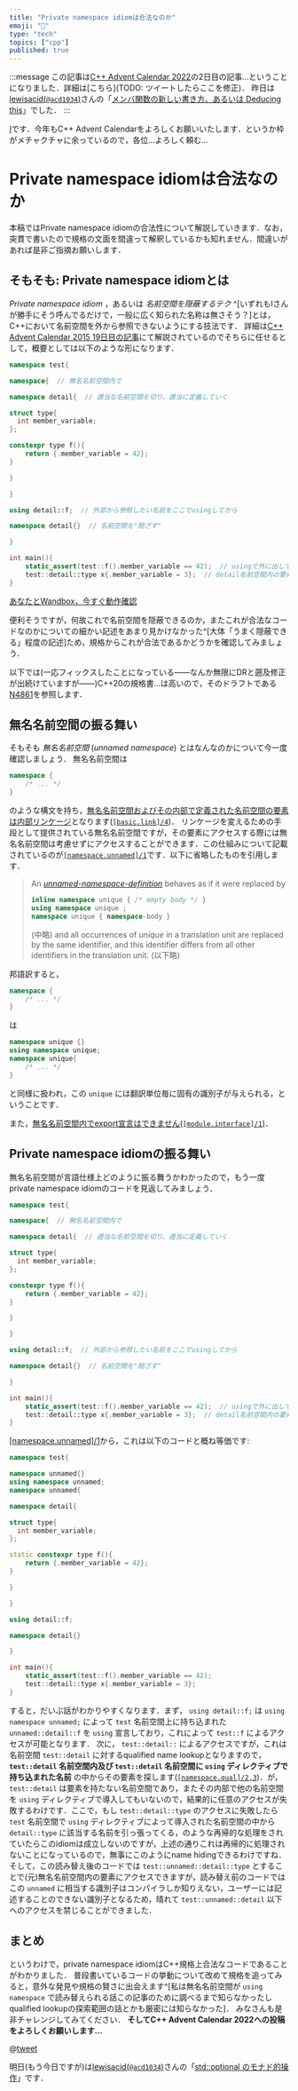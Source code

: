 ```yaml
---
title: "Private namespace idiomは合法なのか"
emoji: "🤫"
type: "tech"
topics: ["cpp"]
published: true
---
```


:::message
この記事は[C++ Advent Calendar 2022](https://qiita.com/advent-calendar/2022/cxx)の2日目の記事…ということになりました．詳細は[こちら](TODO: ツイートしたらここを修正)．
昨日は[lewisacid(`@acd1034`)](https://twitter.com/acd1034)さんの「[メンバ関数の新しい書き方、あるいは Deducing this](https://zenn.dev/acd1034/articles/221117-deducing-this)」でした．
:::

[I](https://twitter.com/wx257osn2)です．今年もC++ Advent Calendarをよろしくお願いいたします．というか枠がメチャクチャに余っているので，各位…よろしく頼む…

# Private namespace idiomは合法なのか

本稿ではPrivate namespace idiomの合法性について解説していきます．なお，突貫で書いたので規格の文面を間違って解釈しているかも知れません．間違いがあれば是非ご指摘お願いします．

## そもそも: Private namespace idiomとは

_Private namespace idiom_ ，あるいは _名前空間を隠蔽するテク_ ^[いずれもIさんが勝手にそう呼んでるだけで，一般に広く知られた名称は無さそう？]とは，C++において名前空間を外から参照できないようにする技法です．
詳細は[C++ Advent Calendar 2015 19日目の記事](https://qiita.com/Chironian/items/0848dd301ac358bc29c6)にて解説されているのでそちらに任せるとして，概要としては以下のような形になります．

```cpp
namespace test{

namespace{  // 無名名前空間内で

namespace detail{  // 適当な名前空間を切り，適当に定義していく

struct type{
  int member_variable;
};

constexpr type f(){
    return {.member_variable = 42};
}

}

}

using detail::f;  // 外部から参照したい名前をここでusingしてから

namespace detail{}  // 名前空間を"閉ざす"

}

int main(){
    static_assert(test::f().member_variable == 42);  // usingで外に出しておいたものについてはそちら経由でアクセス可能
    test::detail::type x{.member_variable = 3};  // detail名前空間内の要素にアクセスできない
}
```

[あなたとWandbox，今すぐ動作確認](https://wandbox.org/permlink/C2TVjy3Su8lTrunh)

便利そうですが，何故これで名前空間を隠蔽できるのか，またこれが合法なコードなのかについての細かい記述をあまり見かけなかった^[大体「うまく隠蔽できる」程度の記述]ため，規格からこれが合法であるかどうかを確認してみましょう．

以下では(一応フィックスしたことになっている――なんか無限にDRと遡及修正が出続けていますが――)C++20の規格書…は高いので，そのドラフトである[N4861](https://timsong-cpp.github.io/cppwp/n4861/)を参照します．

## 無名名前空間の振る舞い

そもそも _無名名前空間_ (_unnamed namespace_) とはなんなのかについて今一度確認しましょう．
無名名前空間は

```cpp
namespace {
    /* ... */
}
```

のような構文を持ち，[無名名前空間およびその内部で定義された名前空間の要素は内部リンケージ](https://timsong-cpp.github.io/cppwp/n4861/basic.link#4)となります([`[basic.link]/4`](https://timsong-cpp.github.io/cppwp/n4861/basic.link#4))．
リンケージを変えるための手段として提供されている無名名前空間ですが，その要素にアクセスする際には無名名前空間は考慮せずにアクセスすることができます．この仕組みについて記載されているのが[`[namespace.unnamed]/1`](https://timsong-cpp.github.io/cppwp/n4861/namespace.unnamed#1)です．以下に省略したものを引用します．

> An [_unnamed-namespace-definition_](https://timsong-cpp.github.io/cppwp/n4861/namespace.def#nt:unnamed-namespace-definition) behaves as if it were replaced by
> 
> ```cpp
> inline namespace unique { /* empty body */ }
> using namespace unique ;
> namespace unique { namespace-body }
> ```
> 
> (中略) and all occurrences of _unique_ in a translation unit are replaced by the same identifier, and this identifier differs from all other identifiers in the translation unit. (以下略)

邦語訳すると，

```cpp
namespace {
    /* ... */
}
```

は

```cpp
namespace unique {}
using namespace unique;
namespace unique{
    /* ... */
}
```

と同様に扱われ，この `unique` には翻訳単位毎に固有の識別子が与えられる，ということです．

また，[無名名前空間内でexport宣言はできません(`[module.interface]/1`)](https://timsong-cpp.github.io/cppwp/n4861/module.interface#1)．

## Private namespace idiomの振る舞い

無名名前空間が言語仕様上どのように振る舞うかわかったので，もう一度private namespace idiomのコードを見返してみましょう．

```cpp
namespace test{

namespace{  // 無名名前空間内で

namespace detail{  // 適当な名前空間を切り，適当に定義していく

struct type{
  int member_variable;
};

constexpr type f(){
    return {.member_variable = 42};
}

}

}

using detail::f;  // 外部から参照したい名前をここでusingしてから

namespace detail{}  // 名前空間を"閉ざす"

}

int main(){
    static_assert(test::f().member_variable == 42);  // usingで外に出しておいたものについてはそちら経由でアクセス可能
    test::detail::type x{.member_variable = 3};  // detail名前空間内の要素にアクセスできない
}
```

[[namespace.unnamed]/1](https://timsong-cpp.github.io/cppwp/n4861/namespace.unnamed#1)から，これは以下のコードと概ね等価です:

```cpp
namespace test{

namespace unnamed{}
using namespace unnamed;
namespace unnamed{

namespace detail{

struct type{
  int member_variable;
};

static constexpr type f(){
    return {.member_variable = 42};
}

}

}

using detail::f;

namespace detail{}

}

int main(){
    static_assert(test::f().member_variable == 42);
    test::detail::type x{.member_variable = 3};
}
```

すると，だいぶ話がわかりやすくなります．まず， `using detail::f;` は `using namespace unnamed;` によって `test` 名前空間上に持ち込まれた `unnamed::detail::f` を `using` 宣言しており，これによって `test::f` によるアクセスが可能となります．
次に， `test::detail::` によるアクセスですが，これは名前空間 `test::detail` に対するqualified name lookupとなりますので， **`test::detail` 名前空間内及び `test::detail` 名前空間に `using` ディレクティブで持ち込まれた名前** の中からその要素を探します([`[namespace.qual]/2,3`](https://timsong-cpp.github.io/cppwp/n4861/namespace.qual))．が， `test::detail` は要素を持たない名前空間であり，またその内部で他の名前空間を `using` ディレクティブで導入してもいないので，結果的に任意のアクセスが失敗するわけです．ここで，もし `test::detail::type` のアクセスに失敗したら `test` 名前空間で `using` ディレクティブによって導入された名前空間の中から `detail::type` に該当する名前を引っ張ってくる，のような再帰的な処理をされていたらこのidiomは成立しないのですが，上述の通りこれは再帰的に処理されないことになっているので，無事にこのようにname hidingできるわけですね．
そして，この読み替え後のコードでは `test::unnamed::detail::type` とすることで(元)無名名前空間内の要素にアクセスできますが，読み替え前のコードではこの `unnamed` に相当する識別子はコンパイラしか知りえない，ユーザーには記述することのできない識別子となるため，晴れて `test::unnamed::detail` 以下へのアクセスを禁じることができました．

## まとめ

というわけで，private namespace idiomはC++規格上合法なコードであることがわかりました．
普段書いているコードの挙動について改めて規格を追ってみると，意外な発見や規格の賢さに出会えます^[私は無名名前空間が `using namespace` で読み替えられる話この記事のために調べるまで知らなかったしqualified lookupの探索範囲の話とかも厳密には知らなかった]．
みなさんも是非チャレンジしてみてください． **そしてC++ Advent Calendar 2022への投稿をよろしくお願いします…**

@[tweet](https://twitter.com/wx257osn2/status/1301148044763697152)

明日(もう今日ですが)は[lewisacid(`@acd1034`)](https://twitter.com/acd1034)さんの「[std::optional のモナド的操作](https://zenn.dev/acd1034/articles/221118-monadic-operation-for-optional)」です．
